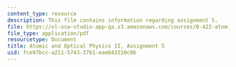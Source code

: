 ```yaml
---
content_type: resource
description: This file contains information regarding assignment 5.
file: https://ol-ocw-studio-app-qa.s3.amazonaws.com/courses/8-422-atomic-and-optical-physics-ii-spring-2013/fce97bcca211574337b1eae641510c06_MIT8_422S13_hw5.pdf
file_type: application/pdf
resourcetype: Document
title: Atomic and Optical Physics II, Assignment 5
uid: fce97bcc-a211-5743-37b1-eae641510c06
---
```

